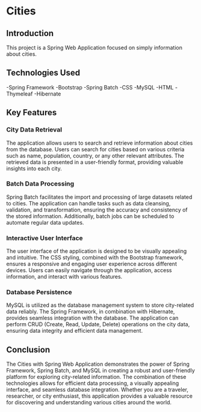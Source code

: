 # Cities

## Introduction

This project is a Spring Web Application focused on simply information about cities.

## Technologies Used

-Spring Framework
-Bootstrap
-Spring Batch
-CSS
-MySQL
-HTML
-Thymeleaf
-Hibernate 

## Key Features

### City Data Retrieval

The application allows users to search and retrieve information about cities from the database. Users can search for cities based on various criteria such as name, population, country, or any other relevant attributes. The retrieved data is presented in a user-friendly format, providing valuable insights into each city.

### Batch Data Processing

Spring Batch facilitates the import and processing of large datasets related to cities. The application can handle tasks such as data cleansing, validation, and transformation, ensuring the accuracy and consistency of the stored information. Additionally, batch jobs can be scheduled to automate regular data updates.

### Interactive User Interface

The user interface of the application is designed to be visually appealing and intuitive. The CSS styling, combined with the Bootstrap framework, ensures a responsive and engaging user experience across different devices. Users can easily navigate through the application, access information, and interact with various features.

### Database Persistence

MySQL is utilized as the database management system to store city-related data reliably. The Spring Framework, in combination with Hibernate, provides seamless integration with the database. The application can perform CRUD (Create, Read, Update, Delete) operations on the city data, ensuring data integrity and efficient data management.

## Conclusion

The Cities with Spring Web Application demonstrates the power of Spring Framework, Spring Batch, and MySQL in creating a robust and user-friendly platform for exploring city-related information. The combination of these technologies allows for efficient data processing, a visually appealing interface, and seamless database integration. Whether you are a traveler, researcher, or city enthusiast, this application provides a valuable resource for discovering and understanding various cities around the world.
